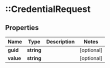 # ::CredentialRequest

## Properties
Name | Type | Description | Notes
------------ | ------------- | ------------- | -------------
**guid** | **string** |  | [optional] 
**value** | **string** |  | [optional] 


